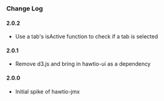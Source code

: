 ### Change Log

#### 2.0.2
* Use a tab's isActive function to check if a tab is selected

#### 2.0.1
* Remove d3.js and bring in hawtio-ui as a dependency

#### 2.0.0
* Initial spike of hawtio-jmx
